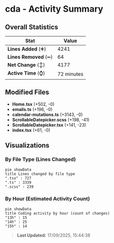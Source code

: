 # cda - Activity Summary 

## Overall Statistics

| Stat                   | Value                                                             |
| ---------------------- | ----------------------------------------------------------------- |
| **Lines Added** (➕)   | 4241                                          |
| **Lines Removed** (➖) | 64                                        |
| **Net Change** (↕)    | 4177                |
| **Active Time** (⌚)   | 72 minutes |


## Modified Files
- **Home.tsx** (+502, -0)
- **emails.ts** (+196, -0)
- **calendar-mutations.ts** (+3143, -0)
- **ScrollableDatepicker.scss** (+198, -41)
- **ScrollableDatepicker.tsx** (+141, -23)
- **index.tsx** (+61, -0)

## Visualizations

### By File Type (Lines Changed)

```mermaid
pie showData
title Lines changed by file type
".tsx" : 727
".ts" : 3339
".scss" : 239
```

### By Hour (Estimated Activity Count)

```mermaid
pie showData
title Coding activity by hour (count of changes)
"13h" : 15
"14h" : 25
"15h" : 14
```


> **Last Updated:** 17/09/2025, 15:44:38